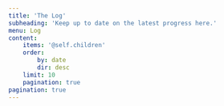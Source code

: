 ```yaml
---
title: 'The Log'
subheading: 'Keep up to date on the latest progress here.'
menu: Log
content:
    items: '@self.children'
    order:
        by: date
        dir: desc
    limit: 10
    pagination: true
pagination: true
---
```


